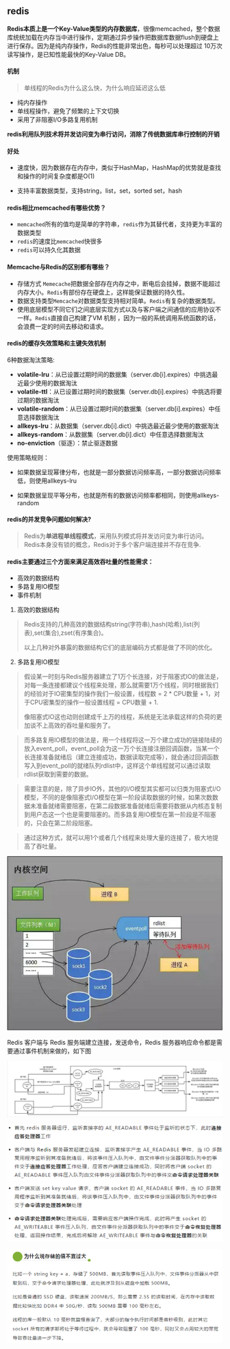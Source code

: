 
## redis

**Redis本质上是一个Key-Value类型的内存数据库**，很像memcached，整个数据库统统加载在内存当中进行操作，定期通过异步操作把数据库数据flush到硬盘上进行保存。因为是纯内存操作，Redis的性能非常出色，每秒可以处理超过 10万次读写操作，是已知性能最快的Key-Value DB。

#### 机制
> 单线程的Redis为什么这么快，为什么响应延迟这么低

- 纯内存操作
- 单线程操作，避免了频繁的上下文切换
- 采用了非阻塞I/O多路复用机制

**redis利用队列技术将并发访问变为串行访问，消除了传统数据库串行控制的开销**

#### 好处

- 速度快，因为数据存在内存中，类似于HashMap，HashMap的优势就是查找和操作的时间复杂度都是O(1)

- 支持丰富数据类型，支持string，list，set，sorted set，hash

#### redis相比memcached有哪些优势？

- `memcached`所有的值均是简单的字符串，`redis`作为其替代者，支持更为丰富的数据类型
- `redis`的速度比`memcached`快很多
- `redis`可以持久化其数据

#### Memcache与Redis的区别都有哪些？

- 存储方式 `Memecache`把数据全部存在内存之中，断电后会挂掉，数据不能超过内存大小。`Redis`有部份存在硬盘上，这样能保证数据的持久性。
- 数据支持类型`Memcache`对数据类型支持相对简单。`Redis`有复杂的数据类型。
- 使用底层模型不同它们之间底层实现方式以及与客户端之间通信的应用协议不一样。`Redis`直接自己构建了VM 机制 ，因为一般的系统调用系统函数的话，会浪费一定的时间去移动和请求。

#### redis的缓存失效策略和主键失效机制

6种数据淘汰策略:
- **volatile-lru**：从已设置过期时间的数据集（server.db[i].expires）中挑选最近最少使用的数据淘汰
- **volatile-ttl**：从已设置过期时间的数据集（server.db[i].expires）中挑选将要过期的数据淘汰
- **volatile-random**：从已设置过期时间的数据集（server.db[i].expires）中任意选择数据淘汰
- **allkeys-lru**：从数据集（server.db[i].dict）中挑选最近最少使用的数据淘汰
- **allkeys-random**：从数据集（server.db[i].dict）中任意选择数据淘汰
- **no-enviction**（驱逐）：禁止驱逐数据

使用策略规则：

- 如果数据呈现幂律分布，也就是一部分数据访问频率高，一部分数据访问频率低，则使用allkeys-lru

- 如果数据呈现平等分布，也就是所有的数据访问频率都相同，则使用allkeys-random

#### redis的并发竞争问题如何解决?

> Redis为**单进程单线程模式**，采用队列模式将并发访问变为串行访问。Redis本身没有锁的概念，Redis对于多个客户端连接并不存在竞争.


#### redis主要通过三个方面来满足高效吞吐量的性能需求：
- 高效的数据结构
- 多路复用IO模型
- 事件机制

1. 高效的数据结构
> Redis支持的几种高效的数据结构string(字符串),hash(哈希),list(列表),set(集合),zset(有序集合)。
>
> 以上几种对外暴露的数据结构它们的底层编码方式都是做了不同的优化。

2. 多路复用IO模型
> 假设某一时刻与Redis服务器建立了1万个长连接，对于阻塞式IO的做法是，对每一条连接都建议个线程来处理，那么就需要1万个线程，同时根据我们的经验对于IO密集型的操作我们一般设置，线程数 = 2 * CPU数量 + 1，对于CPU密集型的操作一般设置线程 = CPU数量 + 1.
>
> 像阻塞式IO这也动则创建成千上万的线程，系统是无法承载这样的负荷的更加谈不上高效的吞吐量和服务了。

> 而多路复用IO模型的做法是，用一个线程将这一万个建立成功的链接陆续的放入event_poll，event_poll会为这一万个长连接注册回调函数，当某一个长连接准备就绪后（建立连接成功，数据读取完成等），就会通过回调函数写入到event_poll的就绪队列rdlist中，这样这个单线程就可以通过读取rdlist获取到需要的数据。

> 需要注意的是，除了异步IO外，其他的I/O模型其实都可以归类为阻塞式I/O模型，不同的是像阻塞式I/O模型在第一阶段读取数据的时候，如果次数数据未准备就绪需要阻塞，在第二段数据准备就绪后需要将数据从内核态复制到用户态这一个也是需要阻塞的。而多路复用IO模型在第一阶段是不阻塞的，只会在第二阶段阻塞。

> 通过这种方式，就可以用1个或者几个线程来处理大量的连接了，极大地提高了吞吐量。

![](assets/markdown-img-paste-20200703102501434.png)

Redis 客户端与 Redis 服务端建立连接，发送命令，Redis 服务器响应命令都是需要通过事件机制来做的，如下图

![](assets/markdown-img-paste-20200703102808202.png)

![](assets/markdown-img-paste-20200703102829954.png)

![](assets/markdown-img-paste-20200703103101916.png)
